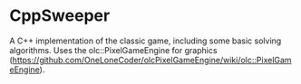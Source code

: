# CppSweeper
A C++ implementation of the classic game, including some basic solving algorithms.
Uses the olc::PixelGameEngine for graphics (https://github.com/OneLoneCoder/olcPixelGameEngine/wiki/olc::PixelGameEngine).
